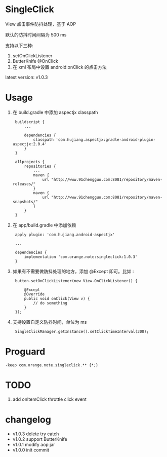 SingleClick
===========
View 点击事件防抖处理，基于 AOP

默认的防抖时间间隔为 500 ms

支持以下三种:

1. setOnClickListener
2. ButterKnife @OnClick
3. 在 xml 布局中设置 android:onClick 的点击方法

latest version: v1.0.3

Usage
=====
1. 在 build.gradle 中添加 aspectjx classpath

        buildscript {
            ...
            
            dependencies {
                classpath 'com.hujiang.aspectjx:gradle-android-plugin-aspectjx:2.0.4'
            }
        }
        
        allprojects {
            repositories {
                ...
                maven {
                    url "http://www.91chengguo.com:8081/repository/maven-releases/"
                }
                maven {
                    url "http://www.91chengguo.com:8081/repository/maven-snapshots/"
                }
            }
        }

        
2. 在 app/build.gradle 中添加依赖

        apply plugin: 'com.hujiang.android-aspectjx'

        ...
        
        dependencies {
            implementation 'com.orange.note:singleclick:1.0.3'
        }
        
        
3. 如果有不需要做防抖处理的地方，添加 @Except 即可。比如 :

        button.setOnClickListener(new View.OnClickListener() {
            
            @Except
            @Override
            public void onClick(View v) {
                // do something
            }
        });
        
4. 支持设置自定义防抖时间，单位为 ms

        SingleClickManager.getInstance().setClickTimeInterval(300);
        
Proguard
=========

    -keep com.orange.note.singleclick.** {*;}
    
TODO
====
1. add onItemClick throttle click event
        
changelog
=========
* v1.0.3 delete try catch
* v1.0.2 support ButterKnife
* v1.0.1 modify aop jar
* v1.0.0 init commit

